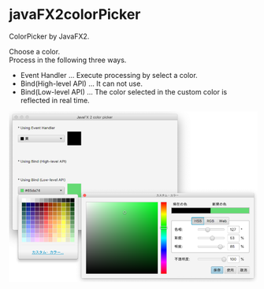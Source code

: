 # javaFX2colorPicker

ColorPicker by JavaFX2.

Choose a color.  
Process in the following three ways.

* Event Handler ... Execute processing by select a color.
* Bind(High-level API) ... It can not use.
* Bind(Low-level API) ... The color selected in the custom color is reflected in real time.

![javaFX2colorPicker](/javaFX2colorPicker.png)
